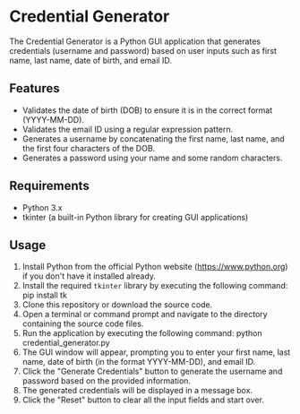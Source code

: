 # Credential Generator

The Credential Generator is a Python GUI application that generates credentials (username and password) based on user inputs such as first name, last name, date of birth, and email ID.

## Features

- Validates the date of birth (DOB) to ensure it is in the correct format (YYYY-MM-DD).
- Validates the email ID using a regular expression pattern.
- Generates a username by concatenating the first name, last name, and the first four characters of the DOB.
- Generates a password using your name and some random characters.

## Requirements

- Python 3.x
- tkinter (a built-in Python library for creating GUI applications)

## Usage

1. Install Python from the official Python website (https://www.python.org) if you don't have it installed already.
2. Install the required `tkinter` library by executing the following command:
   pip install tk
4. Clone this repository or download the source code.
5. Open a terminal or command prompt and navigate to the directory containing the source code files.
6. Run the application by executing the following command:
   python credential_generator.py
6. The GUI window will appear, prompting you to enter your first name, last name, date of birth (in the format YYYY-MM-DD), and email ID.
7. Click the "Generate Credentials" button to generate the username and password based on the provided information.
8. The generated credentials will be displayed in a message box.
9. Click the "Reset" button to clear all the input fields and start over.
